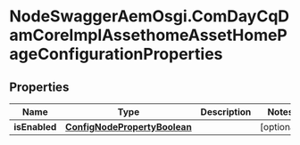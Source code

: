 # NodeSwaggerAemOsgi.ComDayCqDamCoreImplAssethomeAssetHomePageConfigurationProperties

## Properties

Name | Type | Description | Notes
------------ | ------------- | ------------- | -------------
**isEnabled** | [**ConfigNodePropertyBoolean**](ConfigNodePropertyBoolean.md) |  | [optional] 



